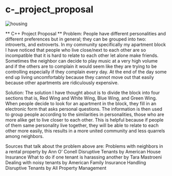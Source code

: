 # c-_project_proposal

![housing](https://user-images.githubusercontent.com/89958513/162233522-9830ade0-f4fd-4384-89e1-84214322ea59.png)


** C++ Project Proposal **
Problem:
People have different personalities and different preferences but in general; they can be grouped into two: introverts, and extroverts. In my community specifically my apartment block I have noticed that people who live close/next to each other are so incompatible that it is hard to relate to each other let alone make friends. Sometimes the neighbor can decide to play music at a very high volume and if the others are to complain it would seem like they are trying to be controlling especially if they complain every day. At the end of the day some end up living uncomfortably because they cannot move out that easily because other apartments are ridiculously expensive.

Solution:
The solution I have thought about is to divide the block into four sections that is, Red Wing and White Wing, Blue Wing, and Green Wing. When people decide to look for an apartment in the block, they fill in an electronic form that asks personal questions. The information is then used to group people according to the similarities in personalities, those who are more alike get to live closer to each other. This is helpful because if people of them same personality live together, they will be able to relate to each other more easily, this results in a more united community and less quarrels among neighbors.

Sources that talk about the problem above are:
Problems with neighbors in a rental property by Ann O’ Conell
Disruptive Tenants by American House Insurance
What to do if one tenant is harassing another by Tara Mastroeni
Dealing with noisy tenants by American Family Insurance
Handling Disruptive Tenants by All Property Management




